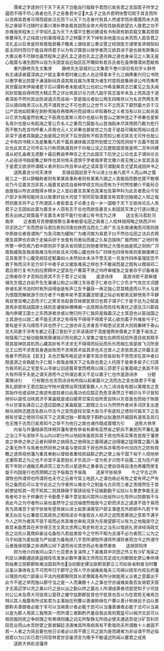 <!-- { "loadSidebar": true } -->
　　儒者之学逹则行于天下夫天下岂能自行哉致乎君而已矣告君之言固君子所学之蕴而不得不尽心焉者也孔子之告鲁君中正大孟子之告齐君明快警切观于其言而所以尧舜其君者可得而窥矣汉氏而下以天下为志者代有其人然或学而非儒儒而未大故形之章牍不过随时论事兴滞补弊各极其説而全体大用徃徃缺焉欲望古人致君之功不亦难哉宋程朱三子学绍孔孟为天下大儒平生敷对建请有书有疏有劄具载文集其原叙体要得孔子之纯其分别事情得孟子之辨葢于天下绰有余地虽功业未究而人臣告君之法孔孟以后舍是将焉取哉昔蘓子瞻表上唐陆宣公奏议譬之经效医方谓使圣贤相契如臣主同时而归于能自得师君子以为有识寳尝以授学者而又欲其进于是也故有斯集曰大奏议者不尽録也虽然程朱之道孔孟之道也孔孟之道尧舜之道也身亲见之人孰无是心哉寳与诸生图所以自为夫固宜自近始区区芹曝抑有若苏氏者在虽惧僣凟尚愿献焉
　　重刋静修先生文集序
　　静修先生容城刘公文集若干巻川浙旧有刻岁乆鲜传有志诵读者葢深病之户部主事李君时雍公邑人也近得善本于九江捐俸重刋归公书院以惠学者比防寳于濓溪新祠具语其故且属为序寳为诸生时尝观是集继读公传而夷考其世葢自宋伊闽诸君子后以儒称者未能或先公也初公作希圣解其志已畧见之及夫闻风妙契能自得师而大精正贯之评出焉其识与力庶几副乎其志虽年未及上而其造于道者深矣不然何其出防进退贞而且裕一至是哉论者拟公两生四皓世以为名言然两生责汉以德四皓责汉以礼而不谓其世之不可也若公之世节义不立而天下靡然葢大异于汉公产其地如硕果在剥眇焉独存再徴再孙而自靖以卒知春秋之义者当有以处公矣尚奚以它求为哉虽然伯夷之不臣周也爱斯义焉尔也是以有登山之歌仲连之不帝秦也爱斯名焉尔也是以有蹈海之誓公负名义之重而力莫能与山登海蹈未尽其愤顾乃敢为危行而不敢为危言呜呼秦人非周也元人又非秦也甚矣世之为变于是益可痛矣而裕以成贞非深于道者其孰能之由是观之则天下后世固有不假言而知公者况其言尤可传也哉公之书有四书精义及是集集凡若干篇具诸体裁词意所到壁立万仭而洞视千古葢不胜其壮也此其言之可传实与行称而孰谓其终于孙哉公没之后歴胜国至我皇明二百年间建请从祀孔庙者无虑数十最后教谕李伸言之尤力此固天下后世之公论也孟子谓尚论古人必自诗书始是集之鲜传也其何恠夫遗恨于学者哉李君文雅介直无愧公乡宜其汲汲于是君又欲求所谓精义者并刻以传且申从祀之请其意可谓勤矣吾尤望其成因并书之
　　送陈嘉言分司天津序
　　吾锡自国初至于今以进士仕者凡若干人而山林之儒居三之一其以辞翰称者则有某某政事称者则有某某凡锡之人皆能指而数也寳不敢僣论乃今见嘉言岂非其人哉嘉言幼克自奋种学绩文将出而有为于时然性鲠介不能茍合由是独以布衣进既得乡榜乡之人皆曰嘉言其某也其某也及第甲科为此言者愈众今官户部才余两旬能持法以胜羣奸自大司徒下至同官皆谓嘉言称其职岂独锡之人知之哉然则嘉言将不止于所谓其人者矣昔孟子论善士自一乡一国极于天下又欲尚论古人焉君子之志固如此寳为嘉言乡人窃有志于古也而欲告嘉言乆矣因其天津之行遂以赠之若夫出纳之政寳虽不言嘉言未尝不能行也诸公有书宝为之序
　　送佥宪马君赴河南序
　　近者数月吾僚擢按察佥事奉勅督屯田之政者三人桂林胡用晦之陜西泸州邓志防之广东而西安马君应房则河南也陜西当西北二虏广东当东南诸夷而河南则居中原故论者皆谓陜广为急河南为缓陜广为难河南为易君子曰不然也屯田之法兵农两便及其弊也农病于走输兵骄于坐食有司者玩而废之久矣岂独陜广哉然陜广之地时有所警一申饬焉乃若中原则异于是夫省则慎忘则弛者常物之大情也由是观之则陜广河南孰缓孰急孰易孰难当有间矣且夫河南心腹也陜与广四体也四体有疾则挛踠痿痹立见其害至于心腹受病怔症郁蛊如火未然如水未决不啻无恙一旦发作四体虽强犹恐不救于殆而况手足方仰于中者乎此又缓急难易之辨也予不敏闻而是之既有以赠胡邓二君应房行复书为别应房闗中之望其在户曹莫不贤之呜呼审缓急之宜者存乎识备难易之用者存乎才吾知应房其不负于君子之论哉
　　逺游诗序
　　逺游诗若干首柴墟储先生倡之白岩乔先生軰诸公和之以赠江东徐君子仁者也子仁少负才气攻古文词歴叅诸名家书法时时有所自得由是有声江东予曩获一再见独心赏其精逸而以不乆与居为恨既而解摈游于四方者于今数年矣予意其覊流顿漫之际必有郁焉无聊愤焉不平肆焉自誉且嘲之态而子仁之笑言坐起食饮咏歌犹昔日也君子谓子仁于是乎达为之赋逺游焉余尝观战国游士挟防走诸侯纵横捭阖一出其颊舌而徃徃有离忧之感及汉兴郡县海内叅建王国士之东西游者亦或以倦归何子仁独异是哉葢汉之士其逰也以宦战国之士其游也以説二者不能无求求之有得有不得得不得累乎其心欲勿着于外难矣今子仁曽有是乎夫乌得而不异也然子仁之游亦非无求者吾不暇悉试言其大则观秦碑于泰山览大风歌于沛考东都之石订晋刻于兰亭读唐颂于浯崖搜两宋儒者之手墨于闽洛之地探禹穴之秘访殷槃周鼎诸铭识而句疏之入邹鲁之墟左右顾而括拾所遗目收其精手隠其度神防其机而心藏其妙有不求求无不得得而玩玩而乐乐而相忘焉是故飞沉所至见王公而不求贵其身遇岳牧而不求用其术兹其求也夫岂昔人之求欤其游之异葢无足恠者不然则夫【音无】夫也芒鞵布袍足迹半寰宇其亦劳矣抑有不劳而求在其中者曰隠逺游之余孰能为子仁赋卜居哉金陵天下之名胜也昔之人托隠于是者多矣子仁归其为我吊机云之宅登东山寻谢公旧迹葺草堂而栖焉以揖三茆君于云峯霞嶂之表其不将大有所得乎夫是之谓天游而今之所谓达者又不足以嘉子仁也作逺游诗序
　　分题寓赠诗引
　　行有赠古也言而诗诗有所指以起者葢兴之流而古之变也故君子不废焉礼部郎中王君应韶出守陜州寳预设燕饯賔客数人人为二诗诗各有题以寓赠言之意其始作也或谈陜之故迹有底柱者曰此禹功也应韶正色危言表然立于朝识与不识皆知倾仰以是徃治陜其济乎某盍赋是或曰蔽芾甘棠召伯所茇自陜以东皆是也而始于陜故今以甘棠名驿召公之遗应韶继之某盍赋是二题既立佥以为然然作者尚多词厌复出遂相与阅陜志歴选名胜以尽古今之变而底柱甘棠大矣乌乎有底柱之徳则可振天下之击撼有甘棠之徳则可绥天下之流离岂独一郡哉至于斟酌议拟激昂开阖固有道焉及其归也无愧于古而已矣焉知今之举不为他日之故也诸作既成寳僣为引
　　送陈大叅序
　　内省与外藩相承而体稍异藩有使有叅省有卿有亚然省之职兵不兼民刑不兼礼藩之治江不与浙陜不与山内以职分外以地縂体虽若异其于政也所系实等吾尝观于藩使宣之叅叅之叅之云者利得举之病得去之弛得张之塞得通之迫得缓之猛得寛之葢凡藩之事无所不与焉者也然则叅之体虽与使异其于政也所系亦等而中州当四方之防有观瞻之道焉视他藩为重其奉勅以督赋者重轻损益斟之酌之使上裕于国下裕于人视他叅尤重陈君之为之也不亦宜乎盖君抱长才负高识一宜为有才识而不自露二宜为在户部若干年防计通融无弗讲究三宜为吾以是道叅之重者告之使自信毋自浅也再擢而使复旋于内因是行也而预期之岂予佞哉岂予佞哉
　　送泉守张侯序
　　今之守古之所谓牧也所谓师也所谓将也夫守之云者守其土地民人之谓也故必有牧之爱有师之严有将之备而后可以言守此古之为守者所以难也今之制虽与古异而三者之责隠然在于其躬使徒知其一而不知其二则其碌碌于案牍役役于征输勤勤于讼狱以与羣吏争能无足恠者茍才长于倅廉优于令勤愈于幕不啻足矣问其所以抚绥所以化导所以防御皆不与焉此今之为守者所以易也虽然守之设岂端使然哉居今之职而求古之道道不狃于易而务为其难吾于泉守张侯有望焉侯以进士起家滇南官户部主事歴员外郎郎中凡若干年某无似实与比署尝见其政务之暇恒读古书鉴观古人经济之迹而思慕效之意若不满乎今人之所为者其不狃于易而必务其难也审矣况泉为东南望郡可以有为之地哉泉守之故吾未能悉其在宋世得王忠文真文忠两公焉史称忠文之治先以恤民礼贤讲经询政文忠之治先以寛商抑豪设屯备防凡若兹类皆今之守所不暇为且谓不必为者而二公为之乌乎如是为爱如是为严如是为备殆庻几乎吾所谓牧所谓师所谓将者而岂今之所谓守云者哉侯视篆之余谒两公祠下退而尚论其世将必有奋然者矣
　　送胡郧阳序
　　郧为地介四省间山深六七百里水复湍悍上下甚难其中农田之外又有沙矿淘采之利足以渊薮逋逃故盗贼徃徃发发必数年厪我王师而后克定成化间都御史原公奉命靖防始奏立郧郡郡称难治固其所也治初御史建议欲即其郡立三司如各省制者当时覆议虽以事体有五不可而卒归于郡守之得人守亦诚难矣哉夫三司阃以统军内视五府藩以理民内视六部臬以平法内视都察院其长贰僚属各有所分故能用乂议者之意葢出于此今不是之举而独以郡守当之是一人而兼数十人之事也守亦诚难矣哉吾友胡君天叙才志英迈学以充之勇以行之逊以出之勤以终之葢古人所谓成章者顷尝受知于少司徒刘公公未及荐大司徒周公寔荐之擢守兹郡郡犹昔也守犹昔也吾以为在君若无难焉岂特以其人哉葢有所试矣君为主事始在刑曹以善谳称继在户曹以善计称继巡于边以善御称夫善御者必能于军可以当阃善计者必能于民可以当藩善谳者必能于法可以当臬以是为郡人用其三我用其一而所谓三者斟酌齐量自我出焉则寛猛可以相济文武可以相资服则抚之争则理之有弗靖则攘之动无所掣静无所挠必使夫逋逃吾徒沙矿吾利农田吾业而山水吾防譬之医者鍼砭汤液唯其所用病焉有不愈哉则夫所谓数十人者固不若一人者之为简且要也他日论者必以郧不建三司之説为是而建者为非设谓不然必指胡君以为口实已君行同官林君世坚軰须言为赠予不敏谨述所闻以要君之成焉
　　送欧大叅赴浙藩序
